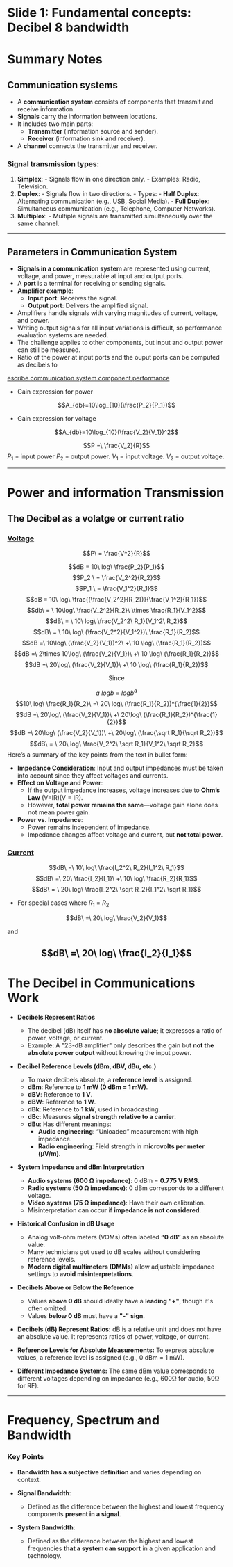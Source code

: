    # Slide 1: Fundamental concepts: Decibel 8 bandwidth

# Summary Notes 
## Communication systems

- A **communication system** consists of components that transmit and receive information.
- **Signals** carry the information between locations.
- It includes two main parts:
    - **Transmitter** (information source and sender).
    - **Receiver** (information sink and receiver).
- A **channel** connects the transmitter and receiver.

### Signal transmission types:
1. **Simplex**:
        - Signals flow in one direction only.
        - Examples: Radio, Television.
2. **Duplex**:
        - Signals flow in two directions.
        - Types:
            - **Half Duplex**: Alternating communication (e.g., USB, Social Media).
            - **Full Duplex**: Simultaneous communication (e.g., Telephone, Computer Networks).
3. **Multiplex**:
        - Multiple signals are transmitted simultaneously over the same channel.
---

## Parameters in Communication System

- **Signals in a communication system** are represented using current, voltage, and power, measurable at input and output ports.
- A **port** is a terminal for receiving or sending signals.
- **Amplifier example**:
    - **Input port**: Receives the signal.
    - **Output port**: Delivers the amplified signal.
- Amplifiers handle signals with varying magnitudes of current, voltage, and power.
- Writing output signals for all input variations is difficult, so performance evaluation systems are needed.
- The challenge applies to other components, but input and output power can still be measured.
- Ratio of the power at input ports and the ouput ports can be computed as decibels to 

<u> escribe communication system component performance</u>

- Gain expression for power

$$A_{db}=10\log_{10}(\frac{P_2}{P_1})$$
- Gain expression for voltage 

$$A_{db}=10\log_{10}(\frac{V_2}{V_1})^2$$

$$P =\ \frac{V_2}{R}$$
$P_1$ = input power 
$P_2$ = output power.
$V_1$ = input voltage.
$V_2$ = output voltage.

---
# Power and information Transmission

## The Decibel as a volatge or current ratio

### <u> Voltage </u>


$$P\ = \frac{V^2}{R}$$

$$dB = 10\ log\ \frac{P_2}{P_1}$$
$$P_2 \ = \frac{V_2^2}{R_2}$$
$$P_1 \ = \frac{V_1^2}{R_1}$$
$$dB = 10\ log\ \frac{(\frac{V_2^2}{R_2})}{\frac{V_1^2}{R_1}}$$
$$db\ = \ 10\log\ \frac{V_2^2}{R_2}\ \times \frac{R_1}{V_1^2}$$
$$dB\ = \ 10\ log\ \frac{V_2^2\ R_1}{V_1^2\ R_2}$$
$$dB\ = \ 10\ log\ (\frac{V_2^2}{V_1^2})\ \frac{R_1}{R_2}$$
$$dB =\ 10\log\ (\frac{V_2}{V_1})^2\ +\ 10 \log\ (\frac{R_1}{R_2})$$
$$dB =\ 2\times 10\log\ (\frac{V_2}{V_1})\ +\ 10 \log\ (\frac{R_1}{R_2})$$
$$dB =\ 20\log\ (\frac{V_2}{V_1})\ +\ 10 \log\ (\frac{R_1}{R_2})$$

$$ \text{Since} $$

$$ a\ logb\ =\ logb^a $$
$$10\ log\ \frac{R_1}{R_2}\ =\ 20\ log\ (\frac{R_1}{R_2})^{\frac{1}{2}}$$
$$dB =\ 20\log\ (\frac{V_2}{V_1})\ +\ 20\log\ (\frac{R_1}{R_2})^{\frac{1}{2}}$$
$$dB =\ 20\log\ (\frac{V_2}{V_1})\ +\ 20\log\ (\frac{\sqrt R_1}{\sqrt R_2})$$
$$dB\ = \ 20\ log\ \frac{V_2^2\ \sqrt R_1}{V_1^2\ \sqrt R_2}$$
Here’s a summary of the key points from the text in bullet form:

- **Impedance Consideration**: Input and output impedances must be taken into account since they affect voltages and currents.
- **Effect on Voltage and Power**:
    - If the output impedance increases, voltage increases due to **Ohm’s Law** (V=IR)(V = IR).
    - However, **total power remains the same**—voltage gain alone does not mean power gain.
- **Power vs. Impedance**:
    - Power remains independent of impedance.
    - Impedance changes affect voltage and current, but **not total power**.

### <u> Current </u>

$$dB\ =\ 10\ log\ \frac{I_2^2\ R_2}{I_1^2\ R_1}$$
$$dB\ =\ 20\ \frac{I_2}{I_1}\ +\ 10\ log\ \frac{R_2}{R_1}$$
$$dB\ = \ 20\ log\ \frac{I_2^2\ \sqrt R_2}{I_1^2\ \sqrt R_1}$$
- For special cases where $R_1$ = $R_2$


$$dB\ =\ 20\ log\ \frac{V_2}{V_1}$$

and

$$dB\ =\ 20\ log\ \frac{I_2}{I_1}$$
---
# The Decibel in Communications Work

- **Decibels Represent Ratios**
    
    - The decibel (dB) itself has **no absolute value**; it expresses a ratio of power, voltage, or current.
    - Example: A "23-dB amplifier" only describes the gain but **not the absolute power output** without knowing the input power.
- **Decibel Reference Levels (dBm, dBV, dBu, etc.)**
    
    - To make decibels absolute, a **reference level** is assigned.
    - **dBm**: Reference to **1 mW (0 dBm = 1 mW)**.
    - **dBV**: Reference to **1 V**.
    - **dBW**: Reference to **1 W**.
    - **dBk**: Reference to **1 kW**, used in broadcasting.
    - **dBc**: Measures **signal strength relative to a carrier**.
    - **dBu**: Has different meanings:
        - **Audio engineering**: “Unloaded” measurement with high impedance.
        - **Radio engineering**: Field strength in **microvolts per meter (µV/m)**.
- **System Impedance and dBm Interpretation**
    
    - **Audio systems (600 Ω impedance)**: 0 dBm = **0.775 V RMS**.
    - **Radio systems (50 Ω impedance)**: 0 dBm corresponds to a different voltage.
    - **Video systems (75 Ω impedance)**: Have their own calibration.
    - Misinterpretation can occur if **impedance is not considered**.
- **Historical Confusion in dB Usage**
    
    - Analog volt-ohm meters (VOMs) often labeled **“0 dB”** as an absolute value.
    - Many technicians got used to dB scales without considering reference levels.
    - **Modern digital multimeters (DMMs)** allow adjustable impedance settings to **avoid misinterpretations**.
- **Decibels Above or Below the Reference**
    
    - Values **above 0 dB** should ideally have a **leading "+"**, though it's often omitted.
    - Values **below 0 dB** must have a **"-" sign**.
- **Decibels (dB) Represent Ratios:** dB is a relative unit and does not have an absolute value. It represents ratios of power, voltage, or current.

- **Reference Levels for Absolute Measurements:** To express absolute values, a reference level is assigned (e.g., 0 dBm = 1 mW).

- **Different Impedance Systems:** The same dBm value corresponds to different voltages depending on impedance (e.g., 600Ω for audio, 50Ω for RF).

---

# Frequency, Spectrum and Bandwidth

### **Key Points**

- **Bandwidth has a subjective definition** and varies depending on context.

- **Signal Bandwidth**:
    - Defined as the difference between the highest and lowest frequency components **present in a signal**.
      
- **System Bandwidth**:
    - Defined as the difference between the highest and lowest frequencies **that a system can support** in a given application and technology.

